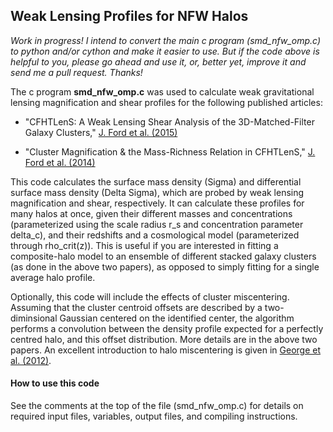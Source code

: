 ## Weak Lensing Profiles for NFW Halos

*Work in progress! I intend to convert the main c program (smd_nfw_omp.c) to python and/or cython and make it easier to use. But if the code above is helpful to you, please go ahead and use it, or, better yet, improve it and send me a pull request. Thanks!*

The c program **smd_nfw_omp.c** was used to calculate weak gravitational lensing magnification and shear profiles for the following published articles:

- "CFHTLenS: A Weak Lensing Shear Analysis of the 3D-Matched-Filter Galaxy Clusters," [J. Ford et al. (2015)](http://arxiv.org/abs/1409.3571)

- "Cluster Magnification & the Mass-Richness Relation in CFHTLenS," [J. Ford et al. (2014)](http://arxiv.org/abs/1310.2295)

This code calculates the surface mass density (Sigma) and differential surface mass density (Delta Sigma), which are probed by weak lensing magnification and shear, respectively. It can calculate these profiles for many halos at once, given their different masses and concentrations (parameterized using the scale radius r_s and concentration parameter delta_c), and their redshifts and a cosmological model (parameterized through rho_crit(z)). This is useful if you are interested in fitting a composite-halo model to an ensemble of different stacked galaxy clusters (as done in the above two papers), as opposed to simply fitting for a single average halo profile.

Optionally, this code will include the effects of cluster miscentering. Assuming that the cluster centroid offsets are described by a two-diminsional Gaussian centered on the identified center, the algorithm performs a convolution between the density profile expected for a perfectly centred halo, and this offset distribution. More details are in the above two papers. An excellent introduction to halo miscentering is given in [George et al. (2012)](http://arxiv.org/abs/1205.4262).


#### How to use this code

See the comments at the top of the file (smd_nfw_omp.c) for details on required input files, variables, output files, and compiling instructions.